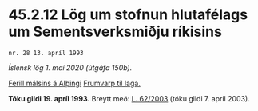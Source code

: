 # 45.2.12 Lög um stofnun hlutafélags um Sementsverksmiðju ríkisins

`nr. 28 13. apríl 1993`

_Íslensk lög 1. maí 2020 (útgáfa 150b)._

[Ferill málsins á Alþingi](https://www.althingi.is/thingstorf/thingmalalistar-eftir-thingum/ferill/?ltg=116&mnr=211)
[Frumvarp til laga.](https://www.althingi.is/altext/116/s/0252.html)

**Tóku gildi 19. apríl 1993.**
Breytt með:
[L. 62/2003](https://althingi.is/altext/stjt/2003.062.html) (tóku gildi 7. apríl 2003).


